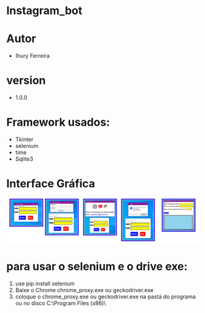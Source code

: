 # Instagram_bot

# Autor
- Ihury Ferreira

# version
- 1.0.0

# Framework usados:
- Tkinter
- selenium
- time
- Sqlite3

# Interface Gráfica
<div style="display: flex; flex-wrap: nowrap;">
        <div style="width:100%;">
            <img src="https://github.com/ihuryferreira/instagram_bot/blob/main/imagem/desktop.png" width="822">
        </div>
</div>

# para usar o selenium e o drive exe:

1) use pip install selenium
2) Baixe o Chrome chrome_proxy.exe ou geckodriver.exe
3) coloque o chrome_proxy.exe ou geckodriver.exe  na pastá do programa ou no disco C:\Program Files (x86)\
